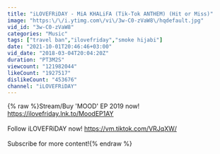 ```yaml
---
title: "iLOVEFRiDAY - MiA KHALiFA (Tik-Tok ANTHEM) (Hit or Miss)"
image: "https:\/\/i.ytimg.com\/vi\/3w-C0-zVaW8\/hqdefault.jpg"
vid_id: "3w-C0-zVaW8"
categories: "Music"
tags: ["travel ban","ilovefriday","smoke hijabi"]
date: "2021-10-01T20:46:46+03:00"
vid_date: "2018-03-04T20:04:20Z"
duration: "PT3M2S"
viewcount: "121982044"
likeCount: "1927517"
dislikeCount: "453676"
channel: "iLOVEFRiDAY"
---
```

{% raw %}Stream/Buy 'MOOD' EP 2019 now! <a rel="nofollow" target="blank" href="https://ilovefriday.lnk.to/MoodEP1AY">https://ilovefriday.lnk.to/MoodEP1AY</a><br /><br />Follow iLOVEFRiDAY now! <a rel="nofollow" target="blank" href="https://vm.tiktok.com/VRJqXW/">https://vm.tiktok.com/VRJqXW/</a><br /><br />Subscribe for more content!{% endraw %}
